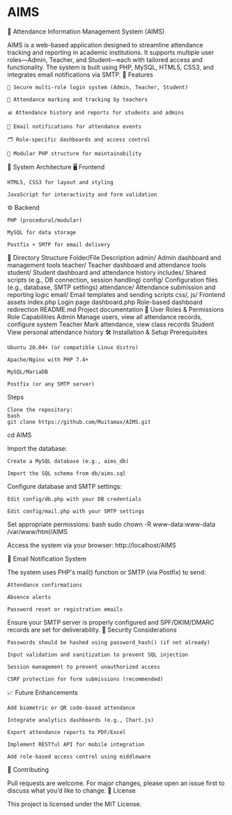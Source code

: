 # AIMS
📘 Attendance Information Management System (AIMS)

AIMS is a web-based application designed to streamline attendance tracking and reporting in academic institutions. It supports multiple user roles—Admin, Teacher, and Student—each with tailored access and functionality. The system is built using PHP, MySQL, HTML5, CSS3, and integrates email notifications via SMTP.
🚀 Features

    🔐 Secure multi-role login system (Admin, Teacher, Student)

    📝 Attendance marking and tracking by teachers

    📊 Attendance history and reports for students and admins

    📧 Email notifications for attendance events

    🗂️ Role-specific dashboards and access control

    🧩 Modular PHP structure for maintainability

🧱 System Architecture
🖥️ Frontend

    HTML5, CSS3 for layout and styling

    JavaScript for interactivity and form validation

⚙️ Backend

    PHP (procedural/modular)

    MySQL for data storage

    Postfix + SMTP for email delivery

📁 Directory Structure
Folder/File	Description
admin/	Admin dashboard and management tools
teacher/	Teacher dashboard and attendance tools
student/	Student dashboard and attendance history
includes/	Shared scripts (e.g., DB connection, session handling)
config/	Configuration files (e.g., database, SMTP settings)
attendance/	Attendance submission and reporting logic
email/	Email templates and sending scripts
css/, js/	Frontend assets
index.php	Login page
dashboard.php	Role-based dashboard redirection
README.md	Project documentation
👥 User Roles & Permissions
Role	Capabilities
Admin	Manage users, view all attendance records, configure system
Teacher	Mark attendance, view class records
Student	View personal attendance history
🛠️ Installation & Setup
Prerequisites

    Ubuntu 20.04+ (or compatible Linux distro)

    Apache/Nginx with PHP 7.4+

    MySQL/MariaDB

    Postfix (or any SMTP server)

Steps

    Clone the repository:
    bash
    git clone https://github.com/Muitamax/AIMS.git
cd AIMS

Import the database:

    Create a MySQL database (e.g., aims_db)

    Import the SQL schema from db/aims.sql

Configure database and SMTP settings:

    Edit config/db.php with your DB credentials

    Edit config/mail.php with your SMTP settings

Set appropriate permissions:
bash
sudo chown -R www-data:www-data /var/www/html/AIMS

Access the system via your browser:
http://localhost/AIMS

📧 Email Notification System

The system uses PHP's mail() function or SMTP (via Postfix) to send:

    Attendance confirmations

    Absence alerts

    Password reset or registration emails

Ensure your SMTP server is properly configured and SPF/DKIM/DMARC records are set for deliverability.
🔐 Security Considerations

    Passwords should be hashed using password_hash() (if not already)

    Input validation and sanitization to prevent SQL injection

    Session management to prevent unauthorized access

    CSRF protection for form submissions (recommended)

📈 Future Enhancements

    Add biometric or QR code-based attendance

    Integrate analytics dashboards (e.g., Chart.js)

    Export attendance reports to PDF/Excel

    Implement RESTful API for mobile integration

    Add role-based access control using middleware

🤝 Contributing

Pull requests are welcome. For major changes, please open an issue first to discuss what you’d like to change.
📄 License

This project is licensed under the MIT License.

